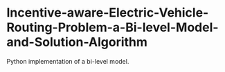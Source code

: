 # Incentive-aware-Electric-Vehicle-Routing-Problem-a-Bi-level-Model-and-Solution-Algorithm
Python implementation of a bi-level model.   
